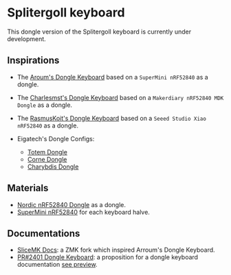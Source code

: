 # Splitergoll keyboard

This dongle version of the Splitergoll keyboard is currently under development.

## Inspirations

- The [Aroum's Dongle Keyboard](https://github.com/aroum/zmk-enki42-dongle) based on a `SuperMini nRF52840` as a dongle.
- The [Charlesmst's Dongle Keyboard](https://github.com/charlesmst/zmk-enki42-dongle) based on a `Makerdiary nRF52840 MDK Dongle` as a dongle.
- The [RasmusKoit's Dongle Keyboard](https://github.com/RasmusKoit/pipar) based on a `Seeed Studio Xiao nRF52840` as a dongle.

- Eigatech's Dongle Configs:

  - [Totem Dongle](https://github.com/eigatech/zmk-config/tree/totem-dongle)
  - [Corne Dongle](https://github.com/eigatech/zmk-config/tree/corne-dongle)
  - [Charybdis Dongle](https://github.com/eigatech/zmk-config/tree/charybdis-dongle)

## Materials

- [Nordic nRF52840 Dongle](https://github.com/zmkfirmware/zephyr/tree/v3.5.0%2Bzmk-fixes/boards/arm/nrf52840dongle_nrf52840) as a dongle.
- [SuperMini nRF52840](https://github.com/zmkfirmware/zmk/tree/main/app/boards/arm/nice_nano) for each keyboard halve.

## Documentations

- [SliceMK Docs](https://docs.slicemk.com/firmware/zmk/wireless/dongle/): a ZMK fork which inspired Arroum's Dongle Keyboard.
- [PR#2401 Dongle Keyboard](https://github.com/zmkfirmware/zmk/pull/2401): a proposition for a dongle keyboard documentation [see preview](https://deploy-preview-2401--zmk.netlify.app/docs/features/dongle).
